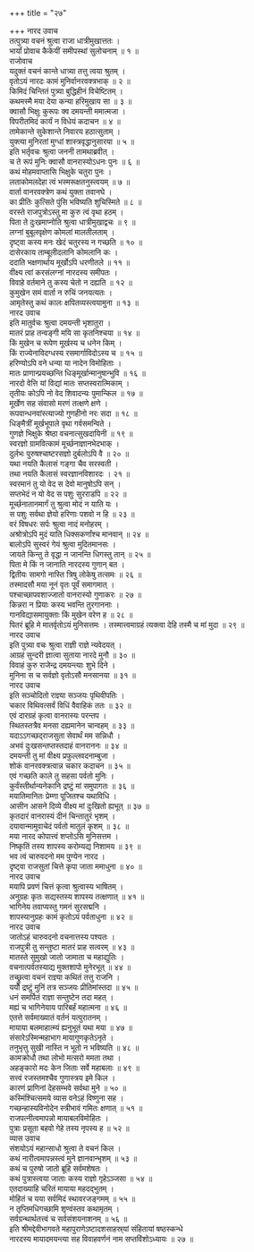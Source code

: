 +++
title = "२७"

+++
नारद उवाच  
तत्पुत्र्या वचनं श्रुत्वा राजा धात्रीमुखात्ततः ।  
भार्यां प्रोवाच कैकेयीं समीपस्थां सुलोचनाम् ॥ १ ॥  
राजोवाच  
यदुक्तं वचनं कान्ते धात्र्या तत्तु त्वया श्रुतम् ।  
वृतोऽयं नारदः कामं मुनिर्वानरवक्त्रभाक् ॥ २ ॥  
किमिदं चिन्तितं पुत्र्या बुद्धिहीनं विचेष्टितम् ।  
कथमस्मै मया देया कन्या हरिमुखाय सा ॥ ३ ॥  
क्वासौ भिक्षुः कुरूपः क्व दमयन्ती ममात्मजा ।  
विपरीतमिदं कार्यं न विधेयं कदाचन ॥ ४ ॥  
तामेकान्ते सुकेशान्ते निवारय हठात्सुताम् ।  
युक्त्या मुनिरतां मुग्धां शास्त्रवृद्धानुसारया ॥ ५ ॥  
इति भर्तृवचः श्रुत्वा जननी तामथाब्रवीत् ।  
च ते रूपं मुनिः क्वासौ वानरास्योऽधनः पुनः ॥ ६ ॥  
कथं मोहमवाप्तासि भिक्षुके चतुरा पुनः ।  
लताकोमलदेहा त्वं भस्मरूक्षतनुस्त्वयम् ॥ ७ ॥  
वार्ता वानरवक्त्रेण कथं युक्ता तवानघे ।  
का प्रीतिः कुत्सिते पुंसि भविष्यति शुचिस्मिते ॥ ८ ॥  
वरस्ते राजपुत्रोऽस्तु मा कुरु त्वं वृथा हठम् ।  
पिता ते दुःखमाप्नोति श्रुत्वा धात्रीमुखाद्वचः ॥ ९ ॥  
लग्नां बुबूलवृक्षेण कोमलां मालतीलताम् ।  
दृष्ट्वा कस्य मनः खेदं चतुरस्य न गच्छति ॥ १० ॥  
दासेरकाय ताम्बूलीदलानि कोमलानि कः ।  
ददाति भक्षणार्थाय मूर्खोऽपि धरणीतले ॥ ११ ॥  
वीक्ष्य त्वां करसंलग्नां नारदस्य समीपतः ।  
विवाहे वर्तमाने तु कस्य चेतो न दह्यति ॥ १२ ॥  
कुमुखेन समं वार्ता न रुचिं जनयत्यतः ।  
आमृतेस्तु कथं कालः क्षपितव्यस्त्वयामुना ॥ १३ ॥  
नारद उवाच  
इति मातुर्वचः श्रुत्वा दमयन्ती भृशातुरा ।  
मातरं प्राह तन्वङ्गी मयि सा कृतनिश्चया ॥ १४ ॥  
किं मुखेन च रूपेण मूर्खस्य च धनेन किम् ।  
किं राज्येनाविदग्धस्य रसमार्गाविदोऽस्य च ॥ १५ ॥  
हरिण्योऽपि वने धन्या या नादेन विमोहिताः ।  
मातः प्राणान्प्रयच्छन्ति धिङ्‌मूर्खान्मानुषान्भुवि ॥ १६ ॥  
नारदो वेत्ति यां विद्यां मातः सप्तस्वरात्मिकाम् ।  
तृतीयः कोऽपि नो वेद शिवादन्यः पुमान्किल ॥ १७ ॥  
मूर्खेण सह संवासो मरणं तत्क्षणे क्षणे ।  
रूपवान्धनवांस्त्याज्यो गुणहीनो नरः सदा ॥ १८ ॥  
धिङ्‌मैत्रीं मूर्खभूपाले वृथा गर्वसमन्विते ।  
गुणज्ञे भिक्षुके श्रेष्ठा वचनात्सुखदायिनी ॥ १९ ॥  
स्वरज्ञो ग्रामवित्कामं मूर्च्छनाज्ञानभेदभाक् ।  
दुर्लभः पुरुषश्चाष्टरसज्ञो दुर्बलोऽपि वै ॥ २० ॥  
यथा नयति कैलासं गङ्गा चैव सरस्वती ।  
तथा नयति कैलासं स्वरज्ञानविशारदः । २१ ॥  
स्वरमानं तु यो वेद स देवो मानुषोऽपि सन् ।  
सप्तभेदं न यो वेद स पशुः सुरराडपि ॥ २२ ॥  
मूर्च्छनातानमार्गं तु श्रुत्वा मोदं न याति यः ।  
स पशुः सर्वथा ज्ञेयो हरिणाः पशवो न हि ॥ २३ ॥  
वरं विषधरः सर्पः श्रुत्वा नादं मनोहरम् ।  
अश्रोत्रोऽपि मुदं याति धिक्सकर्णांश्च मानवान् ॥ २४ ॥  
बालोऽपि सुस्वरं गेयं श्रुत्वा मुदितमानसः ।  
जायते किन्तु ते वृद्धा न जानन्ति धिगस्तु तान् ॥ २५ ॥  
पिता मे किं न जानाति नारदस्य गुणान् बत ।  
द्वितीयः सामगो नास्ति त्रिषु लोकेषु तत्समः ॥ २६ ॥  
तस्मादसौ मया नूनं वृतः पूर्वं समागमात् ।  
पश्चाच्छापवशाज्जातो वानरास्यो गुणाकरः ॥ २७ ॥  
किन्नरा न प्रियाः कस्य भवन्ति तुरगाननाः ।  
गानविद्यासमायुक्ताः किं मुखेन वरेण ह ॥ २८ ॥  
पितरं ब्रूहि मे मातर्वृतोऽयं मुनिसत्तमः ।
तस्मात्त्वमाग्रहं त्यक्त्वा देहि तस्मै च मां मुदा ॥ २९ ॥  
नारद उवाच  
इति पुत्र्या वचः श्रुत्वा राज्ञी राज्ञे न्यवेदयत् ।  
आग्रहं सुन्दरी ज्ञात्वा सुताया नारदे मुनौ ॥ ३० ॥  
विवाहं कुरु राजेन्द्र दमयन्त्याः शुभे दिने ।  
मुनिना स च सर्वज्ञो वृतोऽसौ मनसानया ॥ ३१ ॥  
नारद उवाच  
इति सञ्चोदितो राज्ञ्या सञ्जयः पृथिवीपतिः ।  
चकार विथिवत्सर्वं विधिं वैवाहिकं ततः ॥ ३२ ॥  
एवं दारग्रहं कृत्वा वानरास्यः परन्तप ।  
स्थितस्तत्रैव मनसा दह्यमानेन चान्वहम् ॥ ३३ ॥  
यदाऽऽगच्छद्‌राजसुता सेवार्थं मम सन्निधौ ।  
अभवं दुःखसन्तप्तस्तदाहं वानराननः ॥ ३४ ॥  
दमयन्ती तु मां वीक्ष्य प्रफुल्लवदनाम्बुजा ।  
शोकं वानरवक्त्रत्वान्न चकार कदाचन ॥ ३५ ॥  
एवं गच्छति काले तु सहसा पर्वतो मुनिः ।  
कुर्वंस्तीर्थान्यनेकानि द्रष्टुं मां समुपागतः ॥ ३६ ॥  
मयातिमानितः प्रेम्णा पूजितश्च यथाविधि ।  
आसीन आसने दिव्ये वीक्ष्य मां दुःखितो ह्यभूत् ॥ ३७ ॥  
कृतदारं वानरास्यं दीनं चिन्तातुरं भृशम् ।  
दयावान्मामुवाचेदं पर्वतो मातुलं कृशम् ॥ ३८ ॥  
मया नारद कोपात्त्वं शप्तोऽसि मुनिसत्तम ।  
निष्कृतिं तस्य शापस्य करोम्यद्य निशामय ॥ ३९ ॥  
भव त्वं चारुवदनो मम पुण्येन नारद ।  
दृष्ट्वा राजसुतां चित्ते कृपा जाता ममाधुना ॥ ४० ॥  
नारद उवाच  
मयापि प्रवणं चित्तं कृत्वा श्रुत्वास्य भाषितम् ।  
अनुग्रहः कृतः सद्यस्तस्य शापस्य तत्क्षणात् ॥ ४१ ॥  
भागिनेय तवाप्यस्तु गमनं सुरसद्मनि ।  
शापस्यानुग्रहः कामं कृतोऽयं पर्वताधुना ॥ ४२ ॥  
नारद उवाच  
जातोऽहं चारुवदनो वचनात्तस्य पश्यतः ।  
राजपुत्री तु सन्तुष्टा मातरं प्राह सत्वरम् ॥ ४३ ॥  
मातस्ते सुमुखो जातो जामाता च महाद्युतिः ।  
वचनात्पर्वतस्याद्य मुक्तशापो मुनेरभूत् ॥ ४४ ॥  
तच्छ्रुत्वा वचनं राज्ञ्या कथितं तत्तु राजनि ।  
ययौ द्रष्टुं मुनिं तत्र सञ्जयः प्रीतिमांस्तदा ॥ ४५ ॥  
धनं समर्पितं राज्ञा सन्तुष्टेन तदा महत् ।  
मह्यं च भागिनेयाय पारिबर्हं महात्मना ॥ ४६ ॥  
एतत्ते सर्वमाख्यातं वर्तनं यत्पुरातनम् ।  
मायाया बलमाहात्म्यं ह्यनुभूतं यथा मया ॥ ४७ ॥  
संसारेऽस्मिन्महाभाग मायागुणकृतेऽनृते ।  
तनुभृत्तु सुखी नास्ति न भूतो न भविष्यति ॥ ४८ ॥  
कामक्रोधौ तथा लोभो मत्सरो ममता तथा ।  
अहङ्कारो मदः केन जिताः सर्वे महाबलाः ॥ ४९ ॥  
सत्त्वं रजस्तमश्चैव गुणास्त्रय इमे किल ।  
कारणं प्राणिनां देहसम्भवे सर्वथा मुने ॥ ५० ॥  
कस्मिंश्चित्समये व्यास वनेऽहं विष्णुना सह ।  
गच्छन्हास्यविनोदेन स्त्रीभावं गमितः क्षणात् ॥ ५१ ॥  
राजपत्नीत्वमापन्नो मायाबलविमोहितः ।  
पुत्राः प्रसूता बहवो गेहे तस्य नृपस्य ह ॥ ५२ ॥  
व्यास उवाच  
संशयोऽयं महान्साधो श्रुत्वा ते वचनं किल ।  
कथं नारीत्वमापन्नस्त्वं मुने ज्ञानवान्भृशम् ॥ ५३ ॥  
कथं च पुरुषो जातो ब्रूहि सर्वमशेषतः ।  
कथं पुत्रास्त्वया जाताः कस्य राज्ञो गृहेऽञ्जसा ॥ ५४ ॥  
एतदाख्याहि चरितं मायाया महदद्‌भुतम् ।  
मोहितं च यया सर्वमिदं स्थावरजङ्गमम् ॥ ५५ ॥  
न तृप्तिमधिगच्छामि शृण्वंस्तव कथामृतम् ।  
सर्वग्रन्थार्थतत्त्वं च सर्वसंशयनाशनम् ॥ ५६ ॥  
इति श्रीमद्देवीभागवते महापुराणेऽष्टादशसाहस्र्यां संहितायां षष्ठस्कन्धे  
नारदस्य मायादमयन्त्या सह विवाहवर्णनं नाम सप्तविंशोऽध्यायः ॥ २७ ॥
